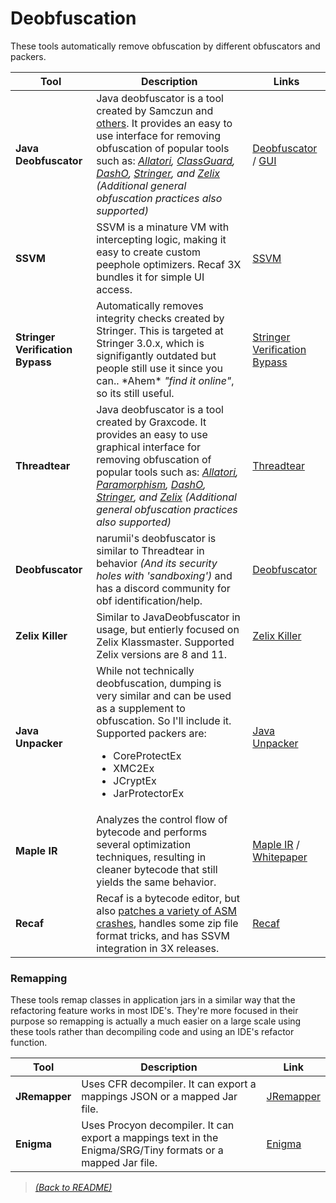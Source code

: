 # Deobfuscation

These tools automatically remove obfuscation by different obfuscators and packers.

| Tool  | Description  | Links |
|-------|--------------|------|
| **Java Deobfuscator**  | Java deobfuscator is a tool created by Samczun and [others](https://github.com/java-deobfuscator/deobfuscator/graphs/contributors). It provides an easy to use interface for removing obfuscation of popular tools such as: _[Allatori](http://www.allatori.com/), [ClassGuard](https://www.zenofx.com/classguard/), [DashO](https://www.preemptive.com/products/dasho/overview), [Stringer](https://jfxstore.com/stringer/), and [Zelix](https://www.zelix.com/) (Additional general obfuscation practices also supported)_ |  [Deobfuscator](https://github.com/java-deobfuscator/deobfuscator) / [GUI](https://github.com/java-deobfuscator/deobfuscator-gui)  |
| **SSVM** | SSVM is a minature VM with intercepting logic, making it easy to create custom peephole optimizers. Recaf 3X bundles it for simple UI access. | [SSVM](https://github.com/xxDark/SSVM) |
| **Stringer Verification Bypass** | Automatically removes integrity checks created by Stringer. This is targeted at Stringer 3.0.x, which is signifigantly outdated but people still use it since you can.. \*Ahem\* _"find it online"_, so its still useful. | [Stringer Verification Bypass](https://github.com/GraxCode/stringer-verification-bypass) |
| **Threadtear**  | Java deobfuscator is a tool created by Graxcode. It provides an easy to use graphical interface for removing obfuscation of popular tools such as: _[Allatori](http://www.allatori.com/), [Paramorphism](https://paramorphism.dev/), [DashO](https://www.preemptive.com/products/dasho/overview), [Stringer](https://jfxstore.com/stringer/), and [Zelix](https://www.zelix.com/) (Additional general obfuscation practices also supported)_ | [Threadtear](https://github.com/GraxCode/threadtear) |
| **Deobfuscator** | narumii's deobfuscator is similar to Threadtear in behavior _(And its security holes with 'sandboxing')_ and has a discord community for obf identification/help. | [Deobfuscator](https://github.com/narumii/Deobfuscator) |
| **Zelix Killer** | Similar to JavaDeobfuscator in usage, but entierly focused on Zelix Klassmaster. Supported Zelix versions are 8 and 11. | [Zelix Killer](https://github.com/GraxCode/zelixkiller) |
| **Java Unpacker** | While not technically deobfuscation, dumping is very similar and can be used as a supplement to obfuscation. So I'll include it. Supported packers are: <ul><li>CoreProtectEx</li><li>XMC2Ex</li><li>JCryptEx</li><li>JarProtectorEx</li></ul>| [Java Unpacker](https://github.com/GraxCode/java-unpacker) |
| **Maple IR** | Analyzes the control flow of bytecode and performs several optimization techniques, resulting in cleaner bytecode that still yields the same behavior. | [Maple IR](https://github.com/LLVM-but-worse/maple-ir) / [Whitepaper](https://github.com/LLVM-but-worse/maple-ir/blob/master/docs/maple-ir.pdf) |
| **Recaf** | Recaf is a bytecode editor, but also [patches a variety of ASM crashes](https://github.com/Col-E/CAFED00D), handles some zip file format tricks, and has SSVM integration in 3X releases. | [Recaf](https://github.com/Col-E/Recaf) |

### Remapping

These tools remap classes in application jars in a similar way that the refactoring feature works in most IDE's. They're more focused in their purpose so remapping is actually a much easier on a large scale using these tools rather than decompiling code and using an IDE's refactor function.

| Tool  | Description  | Link |
|-------|--------------|------|
| **JRemapper** | Uses CFR decompiler. It can export a mappings JSON or a mapped Jar file. | [JRemapper](https://github.com/Col-E/JRemapper) |
| **Enigma** | Uses Procyon decompiler. It can export a mappings text in the Enigma/SRG/Tiny formats or a mapped Jar file. | [Enigma](https://github.com/FabricMC/Enigma) |

> [_(Back to README)_](README.md)
